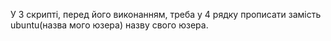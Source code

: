 У 3 скрипті, перед його виконанням, треба у 4 рядку прописати замість ubuntu(назва мого юзера) назву свого юзера.
